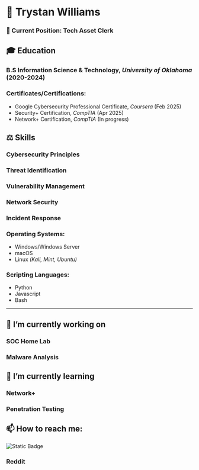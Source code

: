 # 👤 Trystan Williams
### 💼 Current Position: Tech Asset Clerk

## 🎓 Education
### B.S Information Science & Technology, *University of Oklahoma* (2020-2024)
### Certificates/Certifications:
- Google Cybersecurity Professional Certificate, *Coursera* (Feb 2025)
- Security+ Certification, *CompTIA* (Apr 2025)
- Network+ Certification, *CompTIA* (In progress)

## ⚖️ Skills
### Cybersecurity Principles
### Threat Identification
### Vulnerability Management
### Network Security
### Incident Response
### Operating Systems:
- Windows/Windows Server
- macOS
- Linux *(Kali, Mint, Ubuntu)*
### Scripting Languages:
- Python
- Javascript
- Bash

***

## 🔭 I’m currently working on
### SOC Home Lab
### Malware Analysis

## 🌱 I’m currently learning
### Network+
### Penetration Testing

## 📫 How to reach me:
![Static Badge](https://img.shields.io/badge/LinkedIn-blue)
### Reddit

